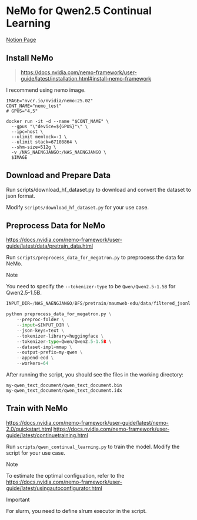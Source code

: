# NeMo for Qwen2.5 Continual Learning

[Notion Page](https://www.notion.so/NeMo-1c81cbf802fa80abba21cc1fc1d29580?pvs=4)

## Install NeMo
> https://docs.nvidia.com/nemo-framework/user-guide/latest/installation.html#install-nemo-framework

I recommend using nemo image.
``` shell
IMAGE="nvcr.io/nvidia/nemo:25.02"
CONT_NAME="nemo_test"
# GPUS="4,5"

docker run -it -d --name "$CONT_NAME" \
  --gpus "\"device=${GPUS}"\" \
  --ipc=host \
  --ulimit memlock=-1 \
  --ulimit stack=67108864 \
  --shm-size=512g \
  -v /NAS_NAENGJANGO:/NAS_NAENGJANGO \
  $IMAGE
``` 


## Download and Prepare Data
Run scripts/download_hf_dataset.py to download and convert the dataset to json format.

Modify `scripts/download_hf_dataset.py` for your use case.


## Preprocess Data for NeMo
https://docs.nvidia.com/nemo-framework/user-guide/latest/data/pretrain_data.html

Run `scripts/preprocess_data_for_megatron.py` to preprocess the data for NeMo.


> [!NOTE] 
> You need to specify the `--tokenizer-type` to be `Qwen/Qwen2.5-1.5B` for Qwen2.5-1.5B.

``` Python
INPUT_DIR=/NAS_NAENGJANGO/BFS/pretrain/maumweb-edu/data/filtered_jsonl

python preprocess_data_for_megatron.py \
	--preproc-folder \
    --input=$INPUT_DIR \
    --json-keys=text \
    --tokenizer-library=huggingface \
    --tokenizer-type=Qwen/Qwen2.5-1.5B \
    --dataset-impl=mmap \
    --output-prefix=my-qwen \
    --append-eod \
    --workers=64
```

After running the script, you should see the files in the working directory:

    my-qwen_text_document/qwen_text_document.bin
    my-qwen_text_document/qwen_text_document.idx

## Train with NeMo
https://docs.nvidia.com/nemo-framework/user-guide/latest/nemo-2.0/quickstart.html
https://docs.nvidia.com/nemo-framework/user-guide/latest/continuetraining.html

Run `scripts/qwen_continual_learning.py` to train the model. Modify the script for your use case.

> [!NOTE] 
> To estimate the optimal configuation, refer to the https://docs.nvidia.com/nemo-framework/user-guide/latest/usingautoconfigurator.html

> [!IMPORTANT] 
> For slurm, you need to define slrum executor in the script.

